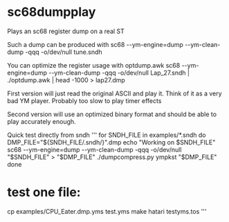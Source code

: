 # sc68dumpplay
Plays an sc68 register dump on a real ST

Such a dump can be produced with
sc68 --ym-engine=dump --ym-clean-dump -qqq -o/dev/null  tune.sndh

You can optimize the register usage with optdump.awk
sc68 --ym-engine=dump --ym-clean-dump -qqq -o/dev/null Lap_27.sndh |
./optdump.awk | head -1000 > lap27.dmp

First version will just read the original ASCII and play it.
Think of it as a very bad YM player.
Probably too slow to play timer effects

Second version will use an optimized binary format and should be able
to play accurately enough.

Quick test directly from sndh
'''
for SNDH_FILE in examples/*.sndh
do
  DMP_FILE="${SNDH_FILE/.sndh/}".dmp
  echo "Working on $SNDH_FILE"
  sc68 --ym-engine=dump --ym-clean-dump -qqq -o/dev/null "$SNDH_FILE" > "$DMP_FILE"
  ./dumpcompress.py ympkst "$DMP_FILE"
done

# test one file:
cp examples/CPU_Eater.dmp.yms test.yms
make
hatari testyms.tos
'''
